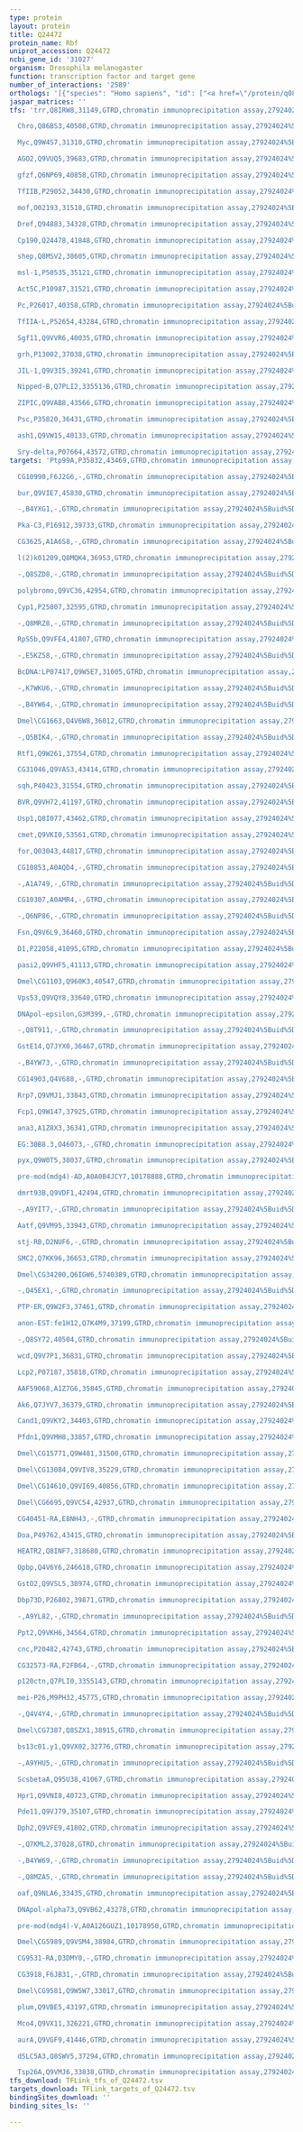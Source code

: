 ```yaml
---
type: protein
layout: protein
title: Q24472
protein_name: Rbf
uniprot_accession: Q24472
ncbi_gene_id: '31027'
organism: Drosophila melanogaster
function: transcription factor and target gene
number_of_interactions: '2589'
orthologs: '[{"species": "Homo sapiens", "id": ["<a href=\"/protein/q08999\">Q08999</a>", "<a href=\"/protein/p28749\">P28749</a>"]}, {"species": "Danio rerio", "id": ["<a href=\"/protein/e7fdm3\">E7FDM3</a>", "<a href=\"/protein/f1qy31\">F1QY31</a>"]}, {"species": "Mus musculus", "id": ["<a href=\"/protein/q64701\">Q64701</a>", "<a href=\"/protein/q64700\">Q64700</a>"]}, {"species": "Rattus norvegicus", "id": ["<a href=\"/protein/g3v7p7\">G3V7P7</a>", "A0A573VVF2"]}]'
jaspar_matrices: ''
tfs: 'trr,Q8IRW8,31149,GTRD,chromatin immunoprecipitation assay,27924024%5Buid%5D,No

  Chro,Q86BS3,40508,GTRD,chromatin immunoprecipitation assay,27924024%5Buid%5D,No

  Myc,Q9W4S7,31310,GTRD,chromatin immunoprecipitation assay,27924024%5Buid%5D,No

  AGO2,Q9VUQ5,39683,GTRD,chromatin immunoprecipitation assay,27924024%5Buid%5D,No

  gfzf,Q6NP69,40858,GTRD,chromatin immunoprecipitation assay,27924024%5Buid%5D,No

  TfIIB,P29052,34430,GTRD,chromatin immunoprecipitation assay,27924024%5Buid%5D,No

  mof,O02193,31518,GTRD,chromatin immunoprecipitation assay,27924024%5Buid%5D,No

  Dref,Q94883,34328,GTRD,chromatin immunoprecipitation assay,27924024%5Buid%5D,No

  Cp190,Q24478,41848,GTRD,chromatin immunoprecipitation assay,27924024%5Buid%5D,No

  shep,Q8MSV2,38605,GTRD,chromatin immunoprecipitation assay,27924024%5Buid%5D,No

  msl-1,P50535,35121,GTRD,chromatin immunoprecipitation assay,27924024%5Buid%5D,No

  Act5C,P10987,31521,GTRD,chromatin immunoprecipitation assay,27924024%5Buid%5D,No

  Pc,P26017,40358,GTRD,chromatin immunoprecipitation assay,27924024%5Buid%5D,No

  TfIIA-L,P52654,43284,GTRD,chromatin immunoprecipitation assay,27924024%5Buid%5D,No

  Sgf11,Q9VVR6,40035,GTRD,chromatin immunoprecipitation assay,27924024%5Buid%5D,No

  grh,P13002,37038,GTRD,chromatin immunoprecipitation assay,27924024%5Buid%5D,No

  JIL-1,Q9V3I5,39241,GTRD,chromatin immunoprecipitation assay,27924024%5Buid%5D,No

  Nipped-B,Q7PLI2,3355136,GTRD,chromatin immunoprecipitation assay,27924024%5Buid%5D,No

  ZIPIC,Q9VAB8,43566,GTRD,chromatin immunoprecipitation assay,27924024%5Buid%5D,No

  Psc,P35820,36431,GTRD,chromatin immunoprecipitation assay,27924024%5Buid%5D,No

  ash1,Q9VW15,40133,GTRD,chromatin immunoprecipitation assay,27924024%5Buid%5D,No

  Sry-delta,P07664,43572,GTRD,chromatin immunoprecipitation assay,27924024%5Buid%5D,No'
targets: 'Ptp99A,P35832,43469,GTRD,chromatin immunoprecipitation assay,27924024%5Buid%5D,No

  CG10990,F6J2G6,-,GTRD,chromatin immunoprecipitation assay,27924024%5Buid%5D,No

  bur,Q9VIE7,45830,GTRD,chromatin immunoprecipitation assay,27924024%5Buid%5D,No

  -,B4YXG1,-,GTRD,chromatin immunoprecipitation assay,27924024%5Buid%5D,No

  Pka-C3,P16912,39733,GTRD,chromatin immunoprecipitation assay,27924024%5Buid%5D,No

  CG3625,A1A6S8,-,GTRD,chromatin immunoprecipitation assay,27924024%5Buid%5D,No

  l(2)k01209,Q8MQK4,36953,GTRD,chromatin immunoprecipitation assay,27924024%5Buid%5D,No

  -,Q8SZD8,-,GTRD,chromatin immunoprecipitation assay,27924024%5Buid%5D,No

  polybromo,Q9VC36,42954,GTRD,chromatin immunoprecipitation assay,27924024%5Buid%5D,No

  Cyp1,P25007,32595,GTRD,chromatin immunoprecipitation assay,27924024%5Buid%5D,No

  -,Q8MRZ8,-,GTRD,chromatin immunoprecipitation assay,27924024%5Buid%5D,No

  RpS5b,Q9VFE4,41807,GTRD,chromatin immunoprecipitation assay,27924024%5Buid%5D,No

  -,E5KZ58,-,GTRD,chromatin immunoprecipitation assay,27924024%5Buid%5D,No

  BcDNA:LP07417,Q9W5E7,31005,GTRD,chromatin immunoprecipitation assay,27924024%5Buid%5D,No

  -,K7WKU6,-,GTRD,chromatin immunoprecipitation assay,27924024%5Buid%5D,No

  -,B4YW64,-,GTRD,chromatin immunoprecipitation assay,27924024%5Buid%5D,No

  Dmel\CG1663,Q4V6W8,36012,GTRD,chromatin immunoprecipitation assay,27924024%5Buid%5D,No

  -,Q5BIK4,-,GTRD,chromatin immunoprecipitation assay,27924024%5Buid%5D,No

  Rtf1,Q9W261,37554,GTRD,chromatin immunoprecipitation assay,27924024%5Buid%5D,No

  CG31046,Q9VAS3,43414,GTRD,chromatin immunoprecipitation assay,27924024%5Buid%5D,No

  sqh,P40423,31554,GTRD,chromatin immunoprecipitation assay,27924024%5Buid%5D,No

  BVR,Q9VH72,41197,GTRD,chromatin immunoprecipitation assay,27924024%5Buid%5D,No

  Usp1,Q8I077,43462,GTRD,chromatin immunoprecipitation assay,27924024%5Buid%5D,No

  cmet,Q9VKI0,53561,GTRD,chromatin immunoprecipitation assay,27924024%5Buid%5D,No

  for,Q03043,44817,GTRD,chromatin immunoprecipitation assay,27924024%5Buid%5D,No

  CG10853,A0AQD4,-,GTRD,chromatin immunoprecipitation assay,27924024%5Buid%5D,No

  -,A1A749,-,GTRD,chromatin immunoprecipitation assay,27924024%5Buid%5D,No

  CG10307,A0AMR4,-,GTRD,chromatin immunoprecipitation assay,27924024%5Buid%5D,No

  -,Q6NP86,-,GTRD,chromatin immunoprecipitation assay,27924024%5Buid%5D,No

  Fsn,Q9V6L9,36460,GTRD,chromatin immunoprecipitation assay,27924024%5Buid%5D,No

  D1,P22058,41095,GTRD,chromatin immunoprecipitation assay,27924024%5Buid%5D,No

  pasi2,Q9VHF5,41113,GTRD,chromatin immunoprecipitation assay,27924024%5Buid%5D,No

  Dmel\CG1103,Q960K3,40547,GTRD,chromatin immunoprecipitation assay,27924024%5Buid%5D,No

  Vps53,Q9VQY8,33640,GTRD,chromatin immunoprecipitation assay,27924024%5Buid%5D,No

  DNApol-epsilon,G3M399,-,GTRD,chromatin immunoprecipitation assay,27924024%5Buid%5D,No

  -,Q8T911,-,GTRD,chromatin immunoprecipitation assay,27924024%5Buid%5D,No

  GstE14,Q7JYX0,36467,GTRD,chromatin immunoprecipitation assay,27924024%5Buid%5D,No

  -,B4YW73,-,GTRD,chromatin immunoprecipitation assay,27924024%5Buid%5D,No

  CG14903,Q4V688,-,GTRD,chromatin immunoprecipitation assay,27924024%5Buid%5D,No

  Rrp7,Q9VMJ1,33843,GTRD,chromatin immunoprecipitation assay,27924024%5Buid%5D,No

  Fcp1,Q9W147,37925,GTRD,chromatin immunoprecipitation assay,27924024%5Buid%5D,No

  ana3,A1Z8X3,36341,GTRD,chromatin immunoprecipitation assay,27924024%5Buid%5D,No

  EG:30B8.3,O46073,-,GTRD,chromatin immunoprecipitation assay,27924024%5Buid%5D,No

  pyx,Q9W0T5,38037,GTRD,chromatin immunoprecipitation assay,27924024%5Buid%5D,No

  pre-mod(mdg4)-AD,A0A0B4JCY7,10178888,GTRD,chromatin immunoprecipitation assay,27924024%5Buid%5D,No

  dmrt93B,Q9VDF1,42494,GTRD,chromatin immunoprecipitation assay,27924024%5Buid%5D,No

  -,A9YIT7,-,GTRD,chromatin immunoprecipitation assay,27924024%5Buid%5D,No

  Aatf,Q9VM95,33943,GTRD,chromatin immunoprecipitation assay,27924024%5Buid%5D,No

  stj-RB,D2NUF6,-,GTRD,chromatin immunoprecipitation assay,27924024%5Buid%5D,No

  SMC2,Q7KK96,36653,GTRD,chromatin immunoprecipitation assay,27924024%5Buid%5D,No

  Dmel\CG34200,Q6IGW6,5740389,GTRD,chromatin immunoprecipitation assay,27924024%5Buid%5D,No

  -,Q45EX1,-,GTRD,chromatin immunoprecipitation assay,27924024%5Buid%5D,No

  PTP-ER,Q9W2F3,37461,GTRD,chromatin immunoprecipitation assay,27924024%5Buid%5D,No

  anon-EST:fe1H12,Q7K4M9,37199,GTRD,chromatin immunoprecipitation assay,27924024%5Buid%5D,No

  -,Q8SY72,40504,GTRD,chromatin immunoprecipitation assay,27924024%5Buid%5D,No

  wcd,Q9V7P1,36831,GTRD,chromatin immunoprecipitation assay,27924024%5Buid%5D,No

  Lcp2,P07187,35818,GTRD,chromatin immunoprecipitation assay,27924024%5Buid%5D,No

  AAF59068,A1Z7G6,35845,GTRD,chromatin immunoprecipitation assay,27924024%5Buid%5D,No

  Ak6,Q7JYV7,36379,GTRD,chromatin immunoprecipitation assay,27924024%5Buid%5D,No

  Cand1,Q9VKY2,34403,GTRD,chromatin immunoprecipitation assay,27924024%5Buid%5D,No

  Pfdn1,Q9VMH8,33857,GTRD,chromatin immunoprecipitation assay,27924024%5Buid%5D,No

  Dmel\CG15771,Q9W481,31500,GTRD,chromatin immunoprecipitation assay,27924024%5Buid%5D,No

  Dmel\CG13084,Q9VIV8,35229,GTRD,chromatin immunoprecipitation assay,27924024%5Buid%5D,No

  Dmel\CG14610,Q9VI69,40856,GTRD,chromatin immunoprecipitation assay,27924024%5Buid%5D,No

  Dmel\CG6695,Q9VC54,42937,GTRD,chromatin immunoprecipitation assay,27924024%5Buid%5D,No

  CG40451-RA,E8NH43,-,GTRD,chromatin immunoprecipitation assay,27924024%5Buid%5D,No

  Doa,P49762,43415,GTRD,chromatin immunoprecipitation assay,27924024%5Buid%5D,No

  HEATR2,Q8INF7,318680,GTRD,chromatin immunoprecipitation assay,27924024%5Buid%5D,No

  Opbp,Q4V6Y6,246618,GTRD,chromatin immunoprecipitation assay,27924024%5Buid%5D,No

  GstO2,Q9VSL5,38974,GTRD,chromatin immunoprecipitation assay,27924024%5Buid%5D,No

  Dbp73D,P26802,39871,GTRD,chromatin immunoprecipitation assay,27924024%5Buid%5D,No

  -,A9YL82,-,GTRD,chromatin immunoprecipitation assay,27924024%5Buid%5D,No

  Ppt2,Q9VKH6,34564,GTRD,chromatin immunoprecipitation assay,27924024%5Buid%5D,No

  cnc,P20482,42743,GTRD,chromatin immunoprecipitation assay,27924024%5Buid%5D,No

  CG32573-RA,F2FB64,-,GTRD,chromatin immunoprecipitation assay,27924024%5Buid%5D,No

  p120ctn,Q7PLI0,3355143,GTRD,chromatin immunoprecipitation assay,27924024%5Buid%5D,No

  mei-P26,M9PH32,45775,GTRD,chromatin immunoprecipitation assay,27924024%5Buid%5D,No

  -,Q4V4Y4,-,GTRD,chromatin immunoprecipitation assay,27924024%5Buid%5D,No

  Dmel\CG7387,Q8SZX1,38915,GTRD,chromatin immunoprecipitation assay,27924024%5Buid%5D,No

  bs13c01.y1,Q9VX02,32776,GTRD,chromatin immunoprecipitation assay,27924024%5Buid%5D,No

  -,A9YHU5,-,GTRD,chromatin immunoprecipitation assay,27924024%5Buid%5D,No

  ScsbetaA,Q95U38,41067,GTRD,chromatin immunoprecipitation assay,27924024%5Buid%5D,No

  Hpr1,Q9VNI8,40723,GTRD,chromatin immunoprecipitation assay,27924024%5Buid%5D,No

  Pde11,Q9VJ79,35107,GTRD,chromatin immunoprecipitation assay,27924024%5Buid%5D,No

  Dph2,Q9VFE9,41802,GTRD,chromatin immunoprecipitation assay,27924024%5Buid%5D,No

  -,Q7KML2,37028,GTRD,chromatin immunoprecipitation assay,27924024%5Buid%5D,No

  -,B4YW69,-,GTRD,chromatin immunoprecipitation assay,27924024%5Buid%5D,No

  -,Q8MZA5,-,GTRD,chromatin immunoprecipitation assay,27924024%5Buid%5D,No

  oaf,Q9NLA6,33435,GTRD,chromatin immunoprecipitation assay,27924024%5Buid%5D,No

  DNApol-alpha73,Q9VB62,43278,GTRD,chromatin immunoprecipitation assay,27924024%5Buid%5D,No

  pre-mod(mdg4)-V,A0A126GUZ1,10178950,GTRD,chromatin immunoprecipitation assay,27924024%5Buid%5D,No

  Dmel\CG5989,Q9VSM4,38984,GTRD,chromatin immunoprecipitation assay,27924024%5Buid%5D,No

  CG9531-RA,D3DMY0,-,GTRD,chromatin immunoprecipitation assay,27924024%5Buid%5D,No

  CG3918,F6JB31,-,GTRD,chromatin immunoprecipitation assay,27924024%5Buid%5D,No

  Dmel\CG9581,Q9W5W7,33017,GTRD,chromatin immunoprecipitation assay,27924024%5Buid%5D,No

  plum,Q9VBE5,43197,GTRD,chromatin immunoprecipitation assay,27924024%5Buid%5D,No

  Mco4,Q9VX11,326221,GTRD,chromatin immunoprecipitation assay,27924024%5Buid%5D,No

  aurA,Q9VGF9,41446,GTRD,chromatin immunoprecipitation assay,27924024%5Buid%5D,No

  dSLC5A3,Q8SWV5,37294,GTRD,chromatin immunoprecipitation assay,27924024%5Buid%5D,No

  Tsp26A,Q9VMJ6,33838,GTRD,chromatin immunoprecipitation assay,27924024%5Buid%5D,No'
tfs_download: TFLink_tfs_of_Q24472.tsv
targets_download: TFLink_targets_of_Q24472.tsv
bindingSites_download: ''
binding_sites_ls: ''

---
```

